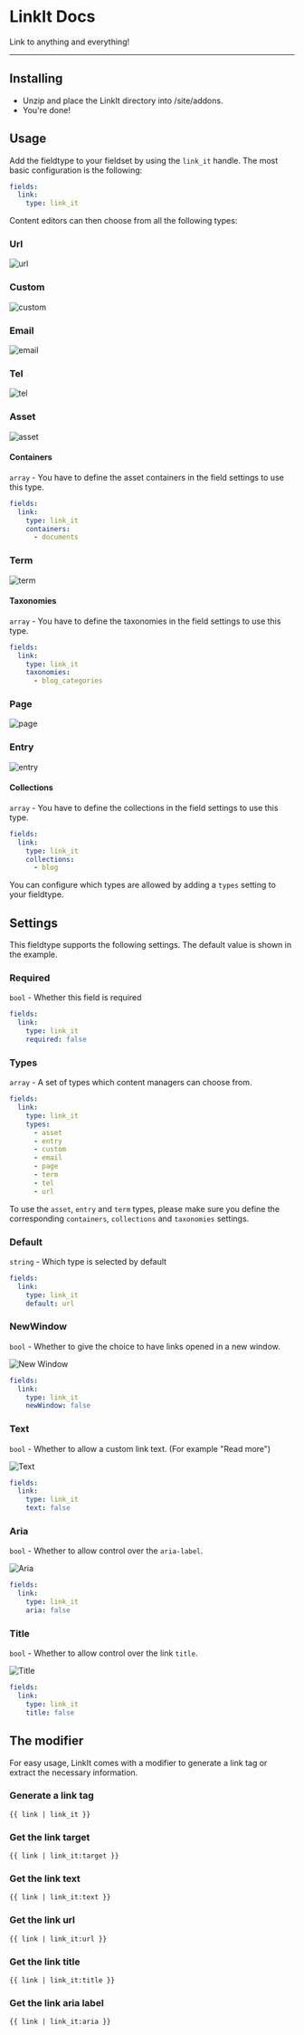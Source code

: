 # LinkIt Docs

Link to anything and everything!

---

## Installing

- Unzip and place the LinkIt directory into /site/addons.
- You're done!

## Usage

Add the fieldtype to your fieldset by using the `link_it` handle. The most basic configuration is the following:

```yaml
fields:
  link:
    type: link_it
```

Content editors can then choose from all the following types:

### Url
![url](https://github.com/Rias500/statamic-linkit/raw/master/resources/assets/img/url.png)

### Custom
![custom](https://github.com/Rias500/statamic-linkit/raw/master/resources/assets/img/custom.png)

### Email
![email](https://github.com/Rias500/statamic-linkit/raw/master/resources/assets/img/email.png)

### Tel
![tel](https://github.com/Rias500/statamic-linkit/raw/master/resources/assets/img/tel.png)

### Asset
![asset](https://github.com/Rias500/statamic-linkit/raw/master/resources/assets/img/asset.png)

#### Containers
`array` - You have to define the asset containers in the field settings to use this type.

```yaml
fields:
  link:
    type: link_it
    containers:
      - documents
```

### Term
![term](https://github.com/Rias500/statamic-linkit/raw/master/resources/assets/img/term.png)

#### Taxonomies
`array` - You have to define the taxonomies in the field settings to use this type.

```yaml
fields:
  link:
    type: link_it
    taxonomies:
      - blog_categories
```

### Page
![page](https://github.com/Rias500/statamic-linkit/raw/master/resources/assets/img/page.png)

### Entry
![entry](https://github.com/Rias500/statamic-linkit/raw/master/resources/assets/img/entry.png)

#### Collections
`array` - You have to define the collections in the field settings to use this type.

```yaml
fields:
  link:
    type: link_it
    collections:
      - blog
```

You can configure which types are allowed by adding a `types` setting to your fieldtype.

## Settings
This fieldtype supports the following settings. The default value is shown in the example.

### Required
`bool` - Whether this field is required

```yaml
fields:
  link:
    type: link_it
    required: false
```

### Types
`array` - A set of types which content managers can choose from.

```yaml
fields:
  link:
    type: link_it
    types:
      - asset
      - entry
      - custom
      - email
      - page
      - term
      - tel
      - url
```

To use the `asset`, `entry` and `term` types, please make sure you define the corresponding `containers`, `collections` and `taxonomies` settings.

### Default
`string` - Which type is selected by default

```yaml
fields:
  link:
    type: link_it
    default: url
```

### NewWindow
`bool` - Whether to give the choice to have links opened in a new window.

![New Window](https://github.com/Rias500/statamic-linkit/raw/master/resources/assets/img/new-window.png)

```yaml
fields:
  link:
    type: link_it
    newWindow: false
```

### Text
`bool` - Whether to allow a custom link text. (For example "Read more")

![Text](https://github.com/Rias500/statamic-linkit/raw/master/resources/assets/img/text.png)

```yaml
fields:
  link:
    type: link_it
    text: false
```

### Aria
`bool` - Whether to allow control over the `aria-label`.

![Aria](https://github.com/Rias500/statamic-linkit/raw/master/resources/assets/img/aria.png)

```yaml
fields:
  link:
    type: link_it
    aria: false
```

### Title
`bool` - Whether to allow control over the link `title`.

![Title](https://github.com/Rias500/statamic-linkit/raw/master/resources/assets/img/title.png)

```yaml
fields:
  link:
    type: link_it
    title: false
```

## The modifier

For easy usage, LinkIt comes with a modifier to generate a link tag or extract the necessary information.

### Generate a link tag
```
{{ link | link_it }}
```

### Get the link target
```
{{ link | link_it:target }}
```

### Get the link text
```
{{ link | link_it:text }}
```

### Get the link url
```
{{ link | link_it:url }}
```

### Get the link title
```
{{ link | link_it:title }}
```

### Get the link aria label
```
{{ link | link_it:aria }}
```